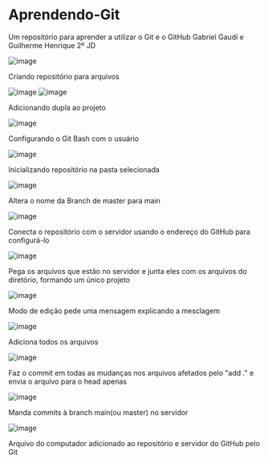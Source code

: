 # Aprendendo-Git
Um repositório para aprender a utilizar o Git e o GitHub 
Gabriel Gaudí e Guilherme Henrique 2º JD

![image](https://github.com/GuilhermeHLSouza/Aprendendo-Git/assets/162371856/6139cfce-8524-4cb3-922c-75c4692e4282)

Criando repositório para arquivos

![image](https://github.com/GuilhermeHLSouza/Aprendendo-Git/assets/162371856/97caca18-26ae-4510-b151-6f9d29ee05c1)
![image](https://github.com/GuilhermeHLSouza/Aprendendo-Git/assets/162371856/daf9f1b3-1e34-4c27-b36d-ee2d0bfac066)

Adicionando dupla ao projeto

![image](https://github.com/GuilhermeHLSouza/Aprendendo-Git/assets/162371856/e7b28603-896f-42e8-9ebb-b4f4a355acbc)

Configurando o Git Bash com o usuário

![image](https://github.com/GuilhermeHLSouza/Aprendendo-Git/assets/162371856/600a29ca-8420-4323-a65a-6ce85425504f)

Inicializando repositório na pasta selecionada

![image](https://github.com/GuilhermeHLSouza/Aprendendo-Git/assets/160679638/12510b99-2f02-4a2e-880b-f17f228962e7)

Altera o nome da Branch de master para main 


![image](https://github.com/GuilhermeHLSouza/Aprendendo-Git/assets/162371856/ff85ff99-a22a-458c-bb47-05f141f53a96)

Conecta o repositório com o servidor usando o endereço do GitHub para configurá-lo

![image](https://github.com/GuilhermeHLSouza/Aprendendo-Git/assets/162371856/297d215e-dce6-42d9-8414-92f0a3f5c390)

Pega os arquivos que estão no servidor e junta eles com os arquivos do diretório, formando um único projeto

![image](https://github.com/GuilhermeHLSouza/Aprendendo-Git/assets/162371856/339b1741-f09e-4443-ae00-dbeca52549e0)

Modo de edição pede uma mensagem explicando a mesclagem

![image](https://github.com/GuilhermeHLSouza/Aprendendo-Git/assets/162371856/dcbb6012-e5b6-4374-a270-5b60041716b3)

Adiciona todos os arquivos

![image](https://github.com/GuilhermeHLSouza/Aprendendo-Git/assets/162371856/6dc4f646-9d2e-4464-9608-e581d1114719)

Faz o commit em todas as mudanças nos arquivos afetados pelo "add ." e envia o arquivo para o head apenas

![image](https://github.com/GuilhermeHLSouza/Aprendendo-Git/assets/162371856/b91ec352-bb6b-4894-bdde-912304fc227c)

Manda commits à branch main(ou master) no servidor

![image](https://github.com/GuilhermeHLSouza/Aprendendo-Git/assets/162371856/c855ab5f-7910-4988-890e-149502a66973)

Arquivo do computador adicionado ao repositório e servidor do GitHub pelo Git



